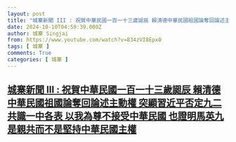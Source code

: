 ```yaml
---
layout: post
title: "城寨新聞 III : 祝賀中華民國一百一十三歲𧩙辰 賴清德中華民國祖國論奪回論述主動權 突顯習近平否定九二共識一中各表 以我為尊不接受中華民國 也證明馬英九是親共而不是堅持中華民國主權"
date: 2024-10-10T04:59:39.000Z
author: 城寨 Singjai
from: https://www.youtube.com/watch?v=834zVI8Epx0
tags: [ 城寨 ]
comments: True
categories: [ 城寨 ]
---
```

<!--1728536379000-->
[城寨新聞 III : 祝賀中華民國一百一十三歲𧩙辰 賴清德中華民國祖國論奪回論述主動權 突顯習近平否定九二共識一中各表 以我為尊不接受中華民國 也證明馬英九是親共而不是堅持中華民國主權](https://www.youtube.com/watch?v=834zVI8Epx0)
------

<div>

</div>
